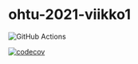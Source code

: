 # ohtu-2021-viikko1

![GitHub Actions](https://github.com/sofiaaair/ohtu-2021-viikko1/workflows/CI/badge.svg)


[![codecov](https://codecov.io/gh/sofiaaair/ohtu-2021-viikko1/branch/main/graph/badge.svg?token=03KVO26CTA)](https://codecov.io/gh/sofiaaair/ohtu-2021-viikko1)
